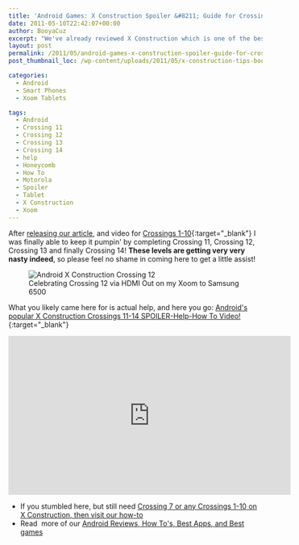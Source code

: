 ```yaml
---
title: 'Android Games: X Construction Spoiler &#8211; Guide for Crossing 11 &#8211; 14'
date: 2011-05-10T22:42:07+00:00
author: BooyaCuz
excerpt: "We've already reviewed X Construction which is one of the best games for the Android, which I rock on my Motorola Xoom. So here is how to beat crossings 11-14 in a video walkthru."
layout: post
permalink: /2011/05/android-games-x-construction-spoiler-guide-for-crossing-11-14.html
post_thumbnail_loc: /wp-content/uploads/2011/05/x-construction-tips-booya-gadget-thumb.jpg

categories:
  - Android
  - Smart Phones
  - Xoom Tablets

tags:
  - Android
  - Crossing 11
  - Crossing 12
  - Crossing 13
  - Crossing 14
  - help
  - Honeycomb
  - How To
  - Motorola
  - Spoiler
  - Tablet
  - X Construction
  - Xoom
---
```

 After [releasing our article](/2011/04/best-xoom-games-x-construction-review-and-crossings-1-10-spoiler.html), and video for [Crossings 1-10](https://www.youtube.com/watch?v=u0PudbT3tVo){:target="_blank"} I was finally able to keep it pumpin' by completing Crossing 11, Crossing 12, Crossing 13 and finally Crossing 14! **These levels are getting very very nasty indeed**, so please feel no shame in coming here to get a little assist!

<figure>
    <img src="{{ site.cdn-url }}/wp-content/uploads/2011/05/x-Construction-Crossing-12-Xoom-HDMI-out-YES.png" 
         alt="Android X Construction Crossing 12" title="Android X Construction Crossing 12">
	<figcaption>Celebrating Crossing 12 via HDMI Out on my Xoom to Samsung 6500</figcaption>
</figure>

What you likely came here for is actual help, and here you go: [Android's popular X Construction Crossings 11-14 SPOILER-Help-How To Video!](https://www.youtube.com/watch?v=XTqIYZ61DVQ){:target="_blank"}
<iframe width="560" height="315" src="https://www.youtube.com/embed/XTqIYZ61DVQ" frameborder="0" allowfullscreen></iframe>

* If you stumbled here, but still need [Crossing 7 or any Crossings 1-10 on X Construction, then visit our how-to](/2011/04/best-xoom-games-x-construction-review-and-crossings-1-10-spoiler.html)
* Read  more of our [Android Reviews, How To's, Best Apps, and Best games](/category/android)